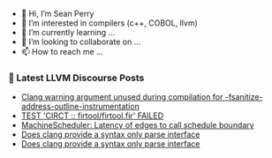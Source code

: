 - 👋 Hi, I’m Sean Perry
- 👀 I’m interested in compilers (c++, COBOL, llvm)
- 🌱 I’m currently learning ...
- 💞️ I’m looking to collaborate on ...
- 📫 How to reach me ...

<!---
s66perry/s66perry is a ✨ special ✨ repository because its `README.md` (this file) appears on your GitHub profile.
You can click the Preview link to take a look at your changes.
--->
### 📕 Latest LLVM Discourse Posts

<!-- DISCOURSE-LLVM:START -->
- [Clang warning argument unused during compilation for -fsanitize-address-outline-instrumentation](https://discourse.llvm.org/t/clang-warning-argument-unused-during-compilation-for-fsanitize-address-outline-instrumentation/74070#post_11)
- [TEST &#39;CIRCT :: firtool/firtool.fir&#39; FAILED](https://discourse.llvm.org/t/test-circt-firtool-firtool-fir-failed/74099#post_2)
- [MachineScheduler: Latency of edges to call schedule boundary](https://discourse.llvm.org/t/machinescheduler-latency-of-edges-to-call-schedule-boundary/72304#post_2)
- [Does clang provide a syntax only parse interface](https://discourse.llvm.org/t/does-clang-provide-a-syntax-only-parse-interface/74111#post_2)
- [Does clang provide a syntax only parse interface](https://discourse.llvm.org/t/does-clang-provide-a-syntax-only-parse-interface/74111#post_1)
<!-- DISCOURSE-LLVM:END -->
